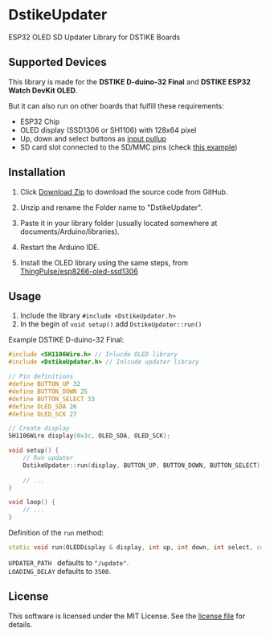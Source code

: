 # DstikeUpdater
ESP32 OLED SD Updater Library for DSTIKE Boards

## Supported Devices

This library is made for the **DSTIKE D-duino-32 Final** and **DSTIKE ESP32 Watch DevKit OLED**.  

But it can also run on other boards that fulfill these requirements:  
- ESP32 Chip
- OLED display (SSD1306 or SH1106) with 128x64 pixel
- Up, down and select buttons as [input pullup](https://www.arduino.cc/en/Tutorial/InputPullupSerial)
- SD card slot connected to the SD/MMC pins (check [this example](https://github.com/espressif/arduino-esp32/blob/master/libraries/SD_MMC/examples/SDMMC_Test/SDMMC_Test.ino))

## Installation

1) Click [Download Zip](https://github.com/spacehuhn/DstikeUpdater/archive/master.zip) to download the source code from GitHub.  
2) Unzip and rename the Folder name to "DstikeUpdater".  
3) Paste it in your library folder (usually located somewhere at documents/Arduino/libraries).  
4) Restart the Arduino IDE.  

5) Install the OLED library using the same steps, from [ThingPulse/esp8266-oled-ssd1306](https://github.com/ThingPulse/esp8266-oled-ssd1306)

## Usage

1) Include the library `#include <DstikeUpdater.h>`
2) In the begin of `void setup()` add `DstikeUpdater::run()`

Example DSTIKE D-duino-32 Final:   
```c++
#include <SH1106Wire.h> // Inlucde OLED library
#include <DstikeUpdater.h> // Inlcude updater library

// Pin definitions
#define BUTTON_UP 32
#define BUTTON_DOWN 25
#define BUTTON_SELECT 33
#define OLED_SDA 26
#define OLED_SCK 27

// Create display
SH1106Wire display(0x3c, OLED_SDA, OLED_SCK);

void setup() {
    // Run updater
    DstikeUpdater::run(display, BUTTON_UP, BUTTON_DOWN, BUTTON_SELECT);
    
    // ...
}

void loop() {
    // ...
}
```

Definition of the `run` method:  
```c++
static void run(OLEDDisplay & display, int up, int down, int select, const char* path = UPDATER_PATH, int loading_delay = LOADING_DELAY);
```

`UPDATER_PATH ` defaults to `"/update"`.  
`LOADING_DELAY` defaults to `3500`.  

## License

This software is licensed under the MIT License. See the [license file](LICENSE) for details.  
